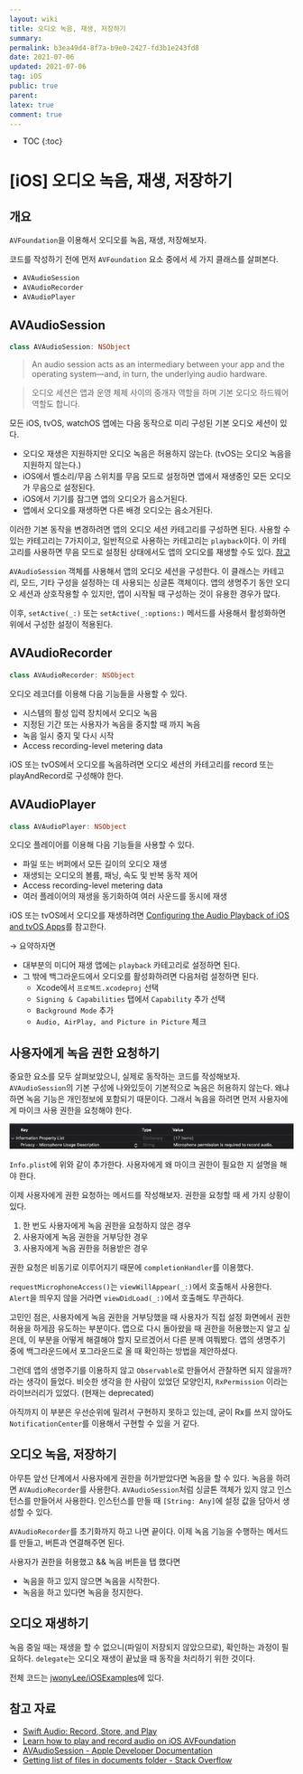 ```yaml
---
layout: wiki
title: 오디오 녹음, 재생, 저장하기
summary: 
permalink: b3ea49d4-8f7a-b9e0-2427-fd3b1e243fd8
date: 2021-07-06
updated: 2021-07-06
tag: iOS 
public: true
parent: 
latex: true
comment: true
---
```


* TOC
{:toc}

# \[iOS] 오디오 녹음, 재생, 저장하기

## 개요

`AVFoundation`을 이용해서 오디오를 녹음, 재생, 저장해보자.

코드를 작성하기 전에 먼저 `AVFoundation` 요소 중에서 세 가지 클래스를 살펴본다.

-   `AVAudioSession`
-   `AVAudioRecorder`
-   `AVAudioPlayer`

## AVAudioSession

```swift
class AVAudioSession: NSObject
```

> An audio session acts as an intermediary between your app and the operating system—and, in turn, the underlying audio hardware.

> 오디오 세션은 앱과 운영 체제 사이의 중개자 역할을 하며 기본 오디오 하드웨어 역할도 합니다.

모든 iOS, tvOS, watchOS 앱에는 다음 동작으로 미리 구성된 기본 오디오 세션이 있다.

-   오디오 재생은 지원하지만 오디오 녹음은 허용하지 않는다. (tvOS는 오디오 녹음을 지원하지 않는다.)
-   iOS에서 벨소리/무음 스위치를 무음 모드로 설정하면 앱에서 재생중인 모든 오디오가 무음으로 설정된다.
-   iOS에서 기기를 잠그면 앱의 오디오가 음소거된다.
-   앱에서 오디오를 재생하면 다른 배경 오디오는 음소거된다.

이러한 기본 동작을 변경하려면 앱의 오디오 세션 카테고리를 구성하면 된다. 사용할 수 있는 카테고리는 7가지이고, 일반적으로 사용하는 카테고리는 `playback`이다. 이 카테고리를 사용하면 무음 모드로 설정된 상태에서도 앱의 오디오를 재생할 수도 있다. [참고](https://developer.apple.com/library/archive/documentation/Audio/Conceptual/AudioSessionProgrammingGuide/AudioSessionCategoriesandModes/AudioSessionCategoriesandModes.html#//apple_ref/doc/uid/TP40007875-CH10)

`AVAudioSession` 객체를 사용해서 앱의 오디오 세션을 구성한다. 이 클래스는 카테고리, 모드, 기타 구성을 설정하는 데 사용되는 싱글톤 객체이다. 앱의 생명주기 동안 오디오 세션과 상호작용할 수 있지만, 앱이 시작될 때 구성하는 것이 유용한 경우가 많다.

<script src="https://gist.github.com/jwonyLee/2cb7d81dcf6f65f1bc663584afc6cbe6.js?file=AppDelegate.swift"></script>

이후, `setActive(_:)` 또는 `setActive(_:options:)` 메서드를 사용해서 활성화하면 위에서 구성한 설정이 적용된다.

## AVAudioRecorder

```swift
class AVAudioRecorder: NSObject
```

오디오 레코더를 이용해 다음 기능들을 사용할 수 있다.

-   시스템의 활성 입력 장치에서 오디오 녹음
-   지정된 기간 또는 사용자가 녹음을 중지할 때 까지 녹음
-   녹음 일시 중지 및 다시 시작
-   Access recording-level metering data

iOS 또는 tvOS에서 오디오를 녹음하려면 오디오 세션의 카테고리를 record 또는 playAndRecord로 구성해야 한다.

## AVAudioPlayer

```swift
class AVAudioPlayer: NSObject
```

오디오 플레이어를 이용해 다음 기능들을 사용할 수 있다.

-   파일 또는 버퍼에서 모든 길이의 오디오 재생
-   재생되는 오디오의 볼륨, 패닝, 속도 및 반복 동작 제어
-   Access recording-level metering data
-   여러 플레이어의 재생을 동기화하여 여러 사운드를 동시에 재생

iOS 또는 tvOS에서 오디오를 재생하려면 [Configuring the Audio Playback of iOS and tvOS Apps](https://developer.apple.com/documentation/avfoundation/media_playback_and_selection/configuring_the_audio_playback_of_ios_and_tvos_apps)를 참고한다.

→ 요약하자면

-   대부분의 미디어 재생 앱에는 `playback` 카테고리로 설정하면 된다.
-   그 밖에 백그라운드에서 오디오를 활성화하려면 다음처럼 설정하면 된다.
    -   Xcode에서 `프로젝트.xcodeproj` 선택
    -   `Signing & Capabilities` 탭에서 `Capability` 추가 선택
    -   `Background Mode` 추가
    -   `Audio, AirPlay, and Picture in Picture` 체크

## 사용자에게 녹음 권한 요청하기

중요한 요소를 모두 살펴보았으니, 실제로 동작하는 코드를 작성해보자. `AVAudioSession`의 기본 구성에 나와있듯이 기본적으로 녹음은 허용하지 않는다. 왜냐하면 녹음 기능은 개인정보에 포함되기 때문이다. 그래서 녹음을 하려면 먼저 사용자에게 마이크 사용 권한을 요청해야 한다.

![Info.plist](/assets/img/avfoundation/plist.png)

`Info.plist`에 위와 같이 추가한다. 사용자에게 왜 마이크 권한이 필요한 지 설명을 해야 한다.

이제 사용자에게 권한 요청하는 메서드를 작성해보자. 권한을 요청할 때 세 가지 상황이 있다.

1.  한 번도 사용자에게 녹음 권한을 요청하지 않은 경우
2.  사용자에게 녹음 권한을 거부당한 경우
3.  사용자에게 녹음 권한을 허용받은 경우

권한 요청은 비동기로 이루어지기 때문에 `completionHandler`를 이용했다.

<script src="https://gist.github.com/jwonyLee/2cb7d81dcf6f65f1bc663584afc6cbe6.js?file=ViewController-requestMicrophoneAccess.swift"></script><script src="https://gist.github.com/jwonyLee/2cb7d81dcf6f65f1bc663584afc6cbe6.js?file=ViewController-viewWillAppear.swift"></script>

`requestMicrophoneAccess()`는 `viewWillAppear(_:)`에서 호출해서 사용한다. `Alert`을 띄우지 않을 거라면 `viewDidLoad(_:)`에서 호출해도 무관하다.

고민인 점은, 사용자에게 녹음 권한을 거부당했을 때 사용자가 직접 설정 화면에서 권한 허용을 하게끔 유도하는 부분이다. 앱으로 다시 돌아왔을 때 권한을 허용했는지 알고 싶은데, 이 부분을 어떻게 해결해야 할지 모르겠어서 다른 분께 여쭤봤다. 앱의 생명주기 중에 백그라운드에서 포그라운드로 올 때 확인하는 방법을 제안하셨다.

그런데 앱의 생명주기를 이용하지 않고 `Observable`로 만들어서 관찰하면 되지 않을까? 라는 생각이 들었다. 비슷한 생각을 한 사람이 있었던 모양인지, `RxPermission` 이라는 라이브러리가 있었다. (현재는 deprecated)

아직까지 이 부분은 우선순위에 밀려서 구현하지 못하고 있는데, 굳이 Rx를 쓰지 않아도 `NotificationCenter`를 이용해서 구현할 수 있을 거 같다.

## 오디오 녹음, 저장하기

아무튼 앞선 단계에서 사용자에게 권한을 허가받았다면 녹음을 할 수 있다. 녹음을 하려면 `AVAudioRecorder`를 사용한다. `AVAudioSession`처럼 싱글톤 객체가 있지 않고 인스턴스를 만들어서 사용한다. 인스턴스를 만들 때 `[String: Any]`에 설정 값을 담아서 생성할 수 있다.

<script src="https://gist.github.com/jwonyLee/2cb7d81dcf6f65f1bc663584afc6cbe6.js?file=ViewController-recordURL.swift"></script><script src="https://gist.github.com/jwonyLee/2cb7d81dcf6f65f1bc663584afc6cbe6.js?file=ViewController-configure.swift"></script>

`AVAudioRecorder`를 초기화까지 하고 나면 끝이다. 이제 녹음 기능을 수행하는 메서드를 만들고, 버튼과 연결해주면 된다.

사용자가 권한을 허용했고 && 녹음 버튼을 탭 했다면

-   녹음을 하고 있지 않으면 녹음을 시작한다.
-   녹음을 하고 있다면 녹음을 정지한다.

<script src="https://gist.github.com/jwonyLee/2cb7d81dcf6f65f1bc663584afc6cbe6.js?file=ViewController-recording.swift"></script><script src="https://gist.github.com/jwonyLee/2cb7d81dcf6f65f1bc663584afc6cbe6.js?file=ViewController-record.swift"></script><script src="https://gist.github.com/jwonyLee/2cb7d81dcf6f65f1bc663584afc6cbe6.js?file=ViewController-stop.swift"></script>

## 오디오 재생하기

녹음 중일 때는 재생을 할 수 없으니(파일이 저장되지 않았으므로), 확인하는 과정이 필요하다. `delegate`는 오디오 재생이 끝났을 때 동작을 처리하기 위한 것이다.

<script src="https://gist.github.com/jwonyLee/2cb7d81dcf6f65f1bc663584afc6cbe6.js?file=ViewController-play.swift"></script><script src="https://gist.github.com/jwonyLee/2cb7d81dcf6f65f1bc663584afc6cbe6.js?file=ViewController-audioPlayerDidFinishPlaying.swift"></script>

전체 코드는 [jwonyLee/iOSExamples](https://github.com/jwonyLee/iOSExamples/tree/master/AVFoundationExample)에 있다.

## 참고 자료

-   [Swift Audio: Record, Store, and Play](https://medium.com/swift2go/swift-audio-record-store-and-play-af965bf92b26)
-   [Learn how to play and record audio on iOS AVFoundation](https://blog.devgenius.io/ios-avfoundation-series-part-1-4eebaa837d9c)
-   [AVAudioSession - Apple Developer Documentation](https://developer.apple.com/documentation/avfaudio/avaudiosession)
-   [Getting list of files in documents folder - Stack Overflow](https://stackoverflow.com/questions/27721418/getting-list-of-files-in-documents-folder/27722526)
